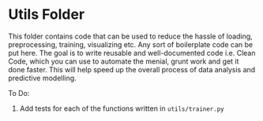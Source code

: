 # Utils Folder

This folder contains code that can be used to reduce the hassle of loading, preprocessing, training, visualizing etc. Any sort of boilerplate code can be put here. The goal is to write reusable and well-documented code i.e. Clean Code, which you can use to automate the menial, grunt work and get it done faster. This will help speed up the overall process of data analysis and predictive modelling.

To Do:
1. Add tests for each of the functions written in `utils/trainer.py`